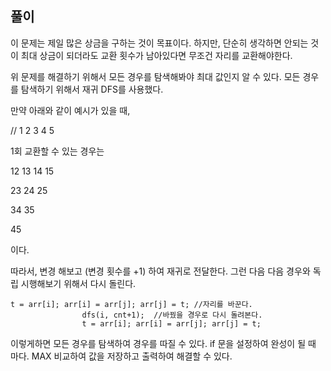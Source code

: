 ## 풀이

이 문제는 제일 많은 상금을 구하는 것이 목표이다. 하지만, 단순히 생각하면 안되는 것이 최대 상금이 되더라도 교환 횟수가 남아있다면 무조건 자리를 교환해야한다.

위 문제를 해결하기 위해서 모든 경우를 탐색해봐야 최대 값인지 알 수 있다. 모든 경우를 탐색하기 위해서 재귀 DFS를 사용했다.

만약 아래와 같이 예시가 있을 때,

// 1 2 3 4 5

1회 교환할 수 있는 경우는

12 13 14 15

23 24 25

34 35

45

이다.

따라서, 변경 해보고 (변경 횟수를 +1) 하여 재귀로 전달한다. 그런 다음 다음 경우와 독립 시행해보기 위해서 다시 돌린다.

```
t = arr[i]; arr[i] = arr[j]; arr[j] = t; //자리를 바꾼다.
                dfs(i, cnt+1);  //바꿨을 경우로 다시 돌려본다.
                t = arr[i]; arr[i] = arr[j]; arr[j] = t;
```

이렇게하면 모든 경우를 탐색하여 경우를 따질 수 있다. if 문을 설정하여 완성이 될 때 마다. MAX 비교하여 값을 저장하고 출력하여 해결할 수 있다.
